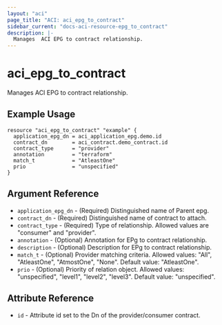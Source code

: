 ```yaml
---
layout: "aci"
page_title: "ACI: aci_epg_to_contract"
sidebar_current: "docs-aci-resource-epg_to_contract"
description: |-
  Manages  ACI EPG to contract relationship.
---
```


# aci_epg_to_contract

Manages ACI EPG to contract relationship.

## Example Usage

```hcl
resource "aci_epg_to_contract" "example" {
  application_epg_dn = aci_application_epg.demo.id
  contract_dn        = aci_contract.demo_contract.id
  contract_type      = "provider"
  annotation         = "terraform"
  match_t            = "AtleastOne"
  prio               = "unspecified"
}
```

## Argument Reference

- `application_epg_dn` - (Required) Distinguished name of Parent epg.
- `contract_dn` - (Required) Distinguished name of contract to attach.
- `contract_type` - (Required) Type of relationship. Allowed values are "consumer" and "provider".
- `annotation` - (Optional) Annotation for EPg to contract relationship.
- `description` - (Optional) Description for EPg to contract relationship.
- `match_t` - (Optional) Provider matching criteria. Allowed values: "All", "AtleastOne", "AtmostOne", "None". Default value: "AtleastOne".
- `prio` - (Optional) Priority of relation object. Allowed values: "unspecified", "level1", "level2", "level3". Default value: "unspecified".

## Attribute Reference

- `id` - Attribute id set to the Dn of the provider/consumer contract.
